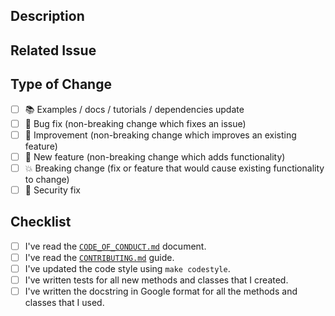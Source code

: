 ## Description

<!-- Add a more detailed description of the changes if needed. -->

## Related Issue

<!-- If your PR refers to a related issue, link it here. -->

## Type of Change

<!-- Mark with an `x` all the checkboxes that apply (like `[x]`) -->

- [ ] 📚 Examples / docs / tutorials / dependencies update
- [ ] 🔧 Bug fix (non-breaking change which fixes an issue)
- [ ] 🥂 Improvement (non-breaking change which improves an existing feature)
- [ ] 🚀 New feature (non-breaking change which adds functionality)
- [ ] 💥 Breaking change (fix or feature that would cause existing functionality to change)
- [ ] 🔐 Security fix

## Checklist

<!-- Mark with an `x` all the checkboxes that apply (like `[x]`) -->

- [ ] I've read the [`CODE_OF_CONDUCT.md`](https://github.com/deeplearningbrasil/redis-bandit/blob/master/CODE_OF_CONDUCT.md) document.
- [ ] I've read the [`CONTRIBUTING.md`](https://github.com/deeplearningbrasil/redis-bandit/blob/master/CONTRIBUTING.md) guide.
- [ ] I've updated the code style using `make codestyle`.
- [ ] I've written tests for all new methods and classes that I created.
- [ ] I've written the docstring in Google format for all the methods and classes that I used.
